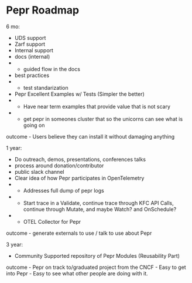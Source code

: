 # Pepr Roadmap

6 mo:
- UDS support 
- Zarf support
- Internal support 
- docs (internal)
- - guided flow in the docs
- best practices
- - test standarization
- Pepr Excellent Examples w/ Tests (Simpler the better)
 - - Have near term examples that provide value that is not scary 
 - - get pepr in someones cluster that so the unicorns can see what is going on 

outcome - Users believe they can install it without damaging anything


1 year:
- Do outreach, demos, presentations, conferences talks 
- process around donation/contributor
- public slack channel
- Clear idea of how Pepr participates in OpenTelemetry
- - Addresses full dump of pepr logs
- - Start trace in a Validate, continue trace through KFC API Calls, continue through Mutate, and maybe Watch? and OnSchedule?
- - OTEL Collector for Pepr 


outcome - generate externals to use / talk to use about Pepr

3 year:
- Community Supported repository of Pepr Modules (Reusability Part)

outcome - Pepr on track to/graduated project from the CNCF 
        - Easy to get into Pepr 
        - Easy to see what other people are doing with it.
